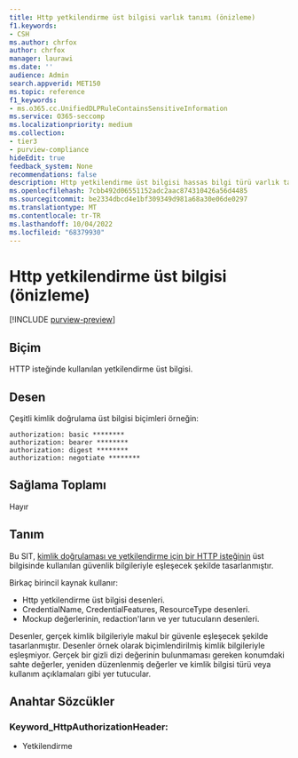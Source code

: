 ```yaml
---
title: Http yetkilendirme üst bilgisi varlık tanımı (önizleme)
f1.keywords:
- CSH
ms.author: chrfox
author: chrfox
manager: laurawi
ms.date: ''
audience: Admin
search.appverid: MET150
ms.topic: reference
f1_keywords:
- ms.o365.cc.UnifiedDLPRuleContainsSensitiveInformation
ms.service: O365-seccomp
ms.localizationpriority: medium
ms.collection:
- tier3
- purview-compliance
hideEdit: true
feedback_system: None
recommendations: false
description: Http yetkilendirme üst bilgisi hassas bilgi türü varlık tanımı.
ms.openlocfilehash: 7cbb492d06551152adc2aac874310426a56d4485
ms.sourcegitcommit: be2334dbcd4e1bf309349d981a68a30e06de0297
ms.translationtype: MT
ms.contentlocale: tr-TR
ms.lasthandoff: 10/04/2022
ms.locfileid: "68379930"
---
```

# <a name="http-authorization-header-preview"></a>Http yetkilendirme üst bilgisi (önizleme)

[!INCLUDE [purview-preview](../includes/purview-preview.md)]

## <a name="format"></a>Biçim

HTTP isteğinde kullanılan yetkilendirme üst bilgisi.

## <a name="pattern"></a>Desen

Çeşitli kimlik doğrulama üst bilgisi biçimleri örneğin:
 
`authorization: basic ********` <br>
`authorization: bearer ********` <br>
`authorization: digest ********` <br>
`authorization: negotiate ********` <br>

## <a name="checksum"></a>Sağlama Toplamı

Hayır

## <a name="definition"></a>Tanım

Bu SIT, [kimlik doğrulaması ve yetkilendirme için bir HTTP isteğinin](/dotnet/api/system.net.http.headers.httprequestheaders.authorization?view=netframework-4.8) üst bilgisinde kullanılan güvenlik bilgileriyle eşleşecek şekilde tasarlanmıştır. 

Birkaç birincil kaynak kullanır:

- Http yetkilendirme üst bilgisi desenleri.
- CredentialName, CredentialFeatures, ResourceType desenleri.
- Mockup değerlerinin, redaction'ların ve yer tutucuların desenleri.

Desenler, gerçek kimlik bilgileriyle makul bir güvenle eşleşecek şekilde tasarlanmıştır. Desenler örnek olarak biçimlendirilmiş kimlik bilgileriyle eşleşmiyor. Gerçek bir gizli dizi değerinin bulunmaması gereken konumdaki sahte değerler, yeniden düzenlenmiş değerler ve kimlik bilgisi türü veya kullanım açıklamaları gibi yer tutucular.

## <a name="keywords"></a>Anahtar Sözcükler

### <a name="keyword_httpauthorizationheader"></a>Keyword_HttpAuthorizationHeader:

- Yetkilendirme

